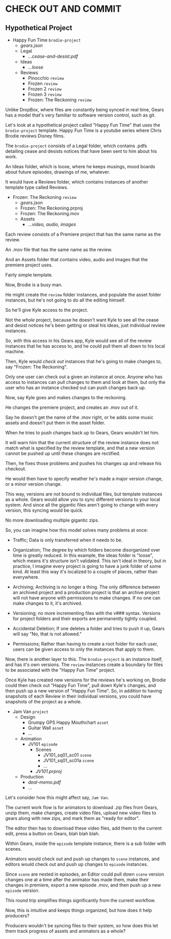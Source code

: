 <!-- @CenterHeader clear skip -->
# CHECK OUT AND COMMIT

<!-- @Section clear -->

## Hypothetical Project

- Happy Fun Time `brodie-project`
    - *gears.json*
    - Legal
        - *...cease-and-desist.pdf*
    - Ideas
        - *...loose*
    - Reviews 
        - Pinocchio `review`
        - Frozen `review`
        - Frozen 2 `review`
        - Frozen 3 `review`
        - Frozen: The Reckoning `review`

<!-- @Prompt -->
Unlike DropBox, where files are constantly being synced in real time, Gears has a model that's very familiar to software version control, such as git.

Let's look at a hypothetical project called "Happy Fun Time" that uses the `brodie-project` template. Happy Fun Time is a youtube series where Chris Brodie reviews Disney films. 

<!-- @Prompt -->
The `brodie-project` consists of a Legal folder, which contains .pdfs detailing cease and desists notices that have been sent to him about his work. 

An Ideas folder, which is loose, where he keeps musings, mood boards about future episodes, drawings of me, whatever. 

It would have a Reviews folder, which contains instances of another template type called Reviews.

<!-- @Section -->

- Frozen: The Reckoning `review`
    - *gears.json*
    - Frozen: The Reckoning.prproj
    - Frozen: The Reckoning.mov
    - Assets 
        - *...video, audio, images*

<!-- @Prompt -->
Each review consists of a Premiere project that has the same name as the review. 

An .mov file that has the same name as the review.

And an Assets folder that contains video, audio and images that the premiere project uses. 

Fairly simple template.

<!-- @Prompt -->
Now, Brodie is a busy man. 

He might create the `review` folder instances, and populate the asset folder instances, but he's not going to do all the editing himself. 

So he'll give Kyle access to the project. 

Not the *whole* project, because he doesn't want Kyle to see all the cease and desist notices he's been getting or steal his ideas, just individual review instances.

<!-- @Prompt -->
So, with this access in his Gears app, Kyle would see all of the review instances that he has access to, and he could pull them all down to his local machine. 

Then, Kyle would *check out* instances that he's going to make changes to, say "Frozen: The Reckoning". 

Only one user can check out a given an instance at once. Anyone who has access to instances can pull changes to them and look at them, but only the user who has an instance checked out can push changes back up. 

<!-- @Prompt -->
Now, say Kyle goes and makes changes to the reckoning. 

He changes the premiere project, and creates an .mov out of it. 

Say he doesn't get the name of the .mov right, or he adds some music assets and doesn't put them in the asset folder. 

When he tries to push changes back up to Gears, Gears wouldn't let him. 

It will warn him that the current structure of the review instance does not match what is specified by the review template, and that a new version cannot be pushed up until these changes are rectified.

<!-- @Prompt -->
Then, he fixes those problems and pushes his changes up and release his checkout. 

He would then have to specify weather he's made a major version change, or a minor version change. 

This way, versions are not bound to individual files, but template instances as a whole. Gears would allow you to sync different versions to your local system. And since all the gigantic files aren't going to change with every version, this syncing would be quick. 

No more downloading multiple gigantic zips.

<!-- @Prompt -->
So, you can imagine how this model solves many problems at once: 
- Traffic; Data is only transferred when it needs to be.

<!-- @Prompt -->
- Organization; The degree by which folders become disorganized over time is greatly reduced. In this example, the ideas folder is "loose", which means it's structure isn't validated. This isn't ideal in theory, but in practice, I imagine every project is going to have a junk folder of some kind. At least this way it's localized to a couple of places, rather than everywhere.
<!-- @Prompt -->
- Archiving; Archiving is no longer a thing. The only difference between an archived project and a production project is that an archive project will not have anyone with permissions to make changes. If no one can make changes to it, it's archived.
<!-- @Prompt -->
- Versioning; no more incrementing files with the v### syntax. Versions for project folders and their exports are permanently tightly coupled.
<!-- @Prompt -->
- Accidental Deletion; If one deletes a folder and tries to push it up, Gears will say "No, that is not allowed."
<!-- @Prompt -->
- Permissions; Rather than having to create a root folder for each user, users can be given access to only the instances that apply to them.

<!-- @Prompt -->
Now, there is another layer to this. The `brodie-project` is an instance itself, and has it's own versions. The `review` instances create a boundary for files to be associated with the "Happy Fun Time" project. 

Once Kyle has created new versions for the reviews he's working on, Brodie could then check out "Happy Fun Time", pull down Kyle's changes, and then push up a new version of "Happy Fun Time". So, in addition to having snapshots of each Review in their individual versions, you could have snapshots of the project as a whole.

<!-- @Section clear -->
- Jam Van `project`
    - Design
        - Grumpy GPS Happy Mouthchart `asset`
        - Guitar Wall `asset`
        - ...
    - Animation
        - JV101 `episode`
            - Scenes 
                - JV101_sq01_sc01 `scene`
                - JV101_sq01_sc01a `scene`
                - ...
            - *JV101.prproj*
    - Production
        - *deal-memo.pdf*
        - ...


<!-- @Prompt -->
Let's consider how this might affect say, `Jam Van`. 

The current work flow is for animators to download .zip files from Gears, unzip them, make changes, create video files, upload new video files to gears along with new zips, and mark them as "ready for editor". 

The editor then has to download these video files, add them to the current edit, press a button on Gears, blah blah blah. 

<!-- @Prompt -->
Within Gears, inside the `episode` template instance, there is a sub folder with scenes. 

Animators would check out and push up changes to `scene` instances, and editors would check out and push up changes to `episode` instances. 

Since `scene` are nested in episodes, an Editor could pull down `scene` version changes one at a time after the animator has made them, make their changes in premiere, export a new episode .mov, and then push up a new `episode` version. 

This round trip simplifies things significantly from the current workflow.

<!-- @Prompt -->
Now, this is intuitive and keeps things organized, but how does it help producers? 

Producers wouldn't be syncing files to their system, so how does this let them track progress of assets and animators as a whole?